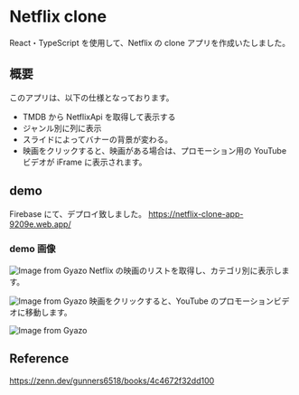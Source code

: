# Netflix clone

React・TypeScript を使用して、Netflix の clone アプリを作成いたしました。

## 概要

このアプリは、以下の仕様となっております。

- TMDB から NetflixApi を取得して表示する
- ジャンル別に列に表示
- スライドによってバナーの背景が変わる。
- 映画をクリックすると、映画がある場合は、プロモーション用の YouTube ビデオが iFrame に表示されます。

## demo

Firebase にて、デプロイ致しました。
https://netflix-clone-app-9209e.web.app/

### demo 画像

![Image from Gyazo](https://i.gyazo.com/c434f28e081237d17200ae60099797c6.jpg)
Netflix の映画のリストを取得し、カテゴリ別に表示します。

![Image from Gyazo](https://i.gyazo.com/e41c07e5581839d3c3a66226f55602d4.jpg)
映画をクリックすると、YouTube のプロモーションビデオに移動します。

![Image from Gyazo](https://i.gyazo.com/26a91d9fe6247c2854a13c5a2144ae54.gif)

## Reference

https://zenn.dev/gunners6518/books/4c4672f32dd100
